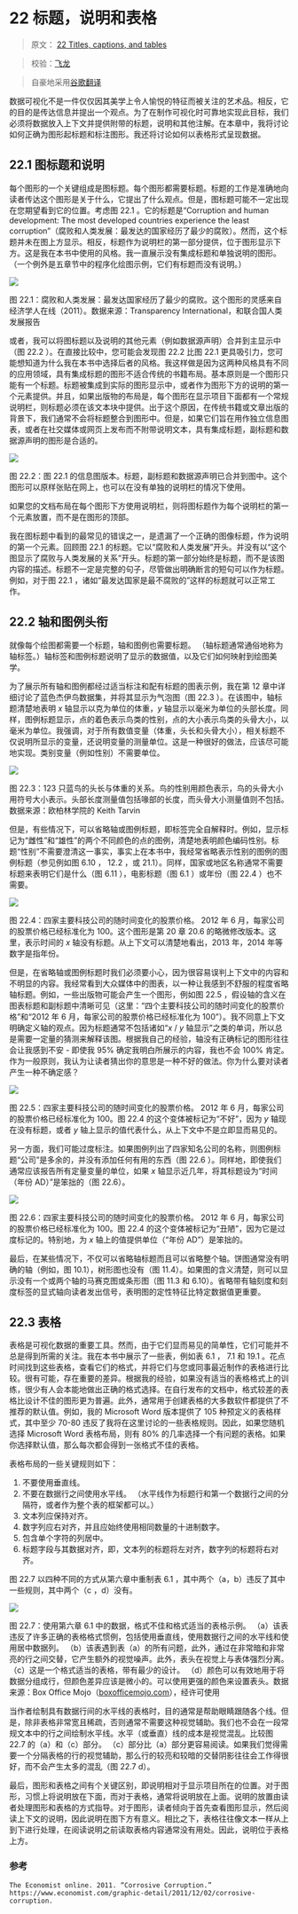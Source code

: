 # 22 标题，说明和表格

> 原文： [22 Titles, captions, and tables](https://serialmentor.com/dataviz/figure-titles-captions.html)

> 校验：[飞龙](https://github.com/wizardforcel)

> 自豪地采用[谷歌翻译](https://translate.google.cn/)

数据可视化不是一件仅仅因其美学上令人愉悦的特征而被关注的艺术品。相反，它的目的是传达信息并提出一个观点。为了在制作可视化时可靠地实现此目标，我们必须将数据放入上下文并提供附带的标题，说明和其他注解。在本章中，我将讨论如何正确为图形起标题和标注图形。我还将讨论如何以表格形式呈现数据。

## 22.1 图标题和说明

每个图形的一个关键组成是图标题。每个图形都需要标题。标题的工作是准确地向读者传达这个图形是关于什么，它提出了什么观点。但是，图标题可能不一定出现在您期望看到它的位置。考虑图 22.1 。它的标题是“Corruption and human development: The most developed countries experience the least corruption”（腐败和人类发展：最发达的国家经历了最少的腐败）。然而，这个标题并未在图上方显示。相反，标题作为说明栏的第一部分提供，位于图形显示下方。这是我在本书中使用的风格。我一直展示没有集成标题和单独说明的图形。（一个例外是五章节中的程序化绘图示例，它们有标题而没有说明。）

![](img/b1ac40846abe87e7e818f860d22efb27.jpg)

图 22.1：腐败和人类发展：最发达国家经历了最少的腐败。这个图形的灵感来自经济学人在线（2011）。数据来源：Transparency International，和联合国人类发展报告

或者，我可以将图标题以及说明的其他元素（例如数据源声明）合并到主显示中（图 22.2 ）。在直接比较中，您可能会发现图 22.2 比图 22.1 更具吸引力，您可能想知道为什么我在本书中选择后者的风格。我这样做是因为这两种风格具有不同的应用领域，具有集成标题的图形不适合传统的书籍布局。基本原则是一个图形只能有一个标题。标题被集成到实际的图形显示中，或者作为图形下方的说明的第一个元素提供。并且，如果出版物的布局是，每个图形在显示项目下面都有一个常规说明栏，则标题必须在该文本块中提供。出于这个原因，在传统书籍或文章出版的背景下，我们通常不会将标题整合到图形中。但是，如果它们旨在用作独立信息图表，或者在社交媒体或网页上发布而不附带说明文本，具有集成标题，副标题和数据源声明的图形是合适的。

![](img/b033ea183f421173894738328128dff3.jpg)

图 22.2：图 22.1 的信息图版本。标题，副标题和数据源声明已合并到图中。这个图形可以原样张贴在网上，也可以在没有单独的说明栏的情况下使用。

如果您的文档布局在每个图形下方使用说明栏，则将图标题作为每个说明栏的第一个元素放置，而不是在图形的顶部。

我在图标题中看到的最常见的错误之一，是遗漏了一个正确的图像标题，作为说明的第一个元素。回顾图 22.1 的标题。它以“腐败和人类发展”开头。并没有以“这个图显示了腐败与人类发展的关系”开头。标题的第一部分始终是标题，而不是该图内容的描述。标题不一定是完整的句子，尽管做出明确断言的短句可以作为标题。例如，对于图 22.1 ，诸如“最发达国家是最不腐败的”这样的标题就可以正常工作。

## 22.2 轴和图例头衔

就像每个绘图都需要一个标题，轴和图例也需要标题。 （轴标题通常通俗地称为轴标签。）轴标签和图例标题说明了显示的数据值，以及它们如何映射到绘图美学。

为了展示所有轴和图例都经过适当标注和配有标题的图表示例，我在第  12 章中详细讨论了蓝色杰伊鸟数据集，并将其显示为气泡图（图 22.3 ）。在该图中，轴标题清楚地表明 *x* 轴显示以克为单位的体重，*y* 轴显示以毫米为单位的头部长度。同样，图例标题显示，点的着色表示鸟类的性别，点的大小表示鸟类的头骨大小，以毫米为单位。我强调，对于所有数值变量（体重，头长和头骨大小），相关标题不仅说明所显示的变量，还说明变量的测量单位。这是一种很好的做法，应该尽可能地实现。类别变量（例如性别）不需要单位。

![](img/e154f6a3229c86a28111043f4cfc784a.jpg)

图 22.3：123 只蓝鸟的头长与体重的关系。鸟的性别用颜色表示，鸟的头骨大小用符号大小表示。头部长度测量值包括喙部的长度，而头骨大小测量值则不包括。数据来源：欧柏林学院的 Keith Tarvin

但是，有些情况下，可以省略轴或图例标题，即标签完全自解释时。例如，显示标记为“雌性”和“雄性”的两个不同颜色的点的图例，清楚地表明颜色编码性别。标题“性别”不需要澄清这一事实，事实上在本书中，我经常省略表示性别的图例的图例标题（参见例如图 6.10 ， 12.2 ，或 21.1）。同样，国家或地区名称通常不需要标题来表明它们是什么（图 6.11 ），电影标题（图 6.1 ）或年份（图 22.4 ）也不需要。

![](img/6242b71901efdc537bd6b60c368d6974.jpg)

图 22.4：四家主要科技公司的随时间变化的股票价格。 2012 年 6 月，每家公司的股票价格已经标准化为 100。这个图形是第 20 章 20.6 的略微修改版本。这里，表示时间的 *x* 轴没有标题。从上下文可以清楚地看出，2013 年，2014 年等数字是指年份。

但是，在省略轴或图例标题时我们必须要小心，因为很容易误判上下文中的内容和不明显的内容。我经常看到大众媒体中的图表，以一种让我感到不舒服的程度省略轴标题。例如，一些出版物可能会产生一个图形，例如图 22.5 ，假设轴的含义在图表标题和副标题中清晰可见（这里：“四个主要科技公司的随时间变化的股票价格”和“2012 年 6 月，每家公司的股票价格已经标准化为 100”）。我不同意上下文明确定义轴的观点。因为标题通常不包括诸如“*x* / *y* 轴显示”之类的单词，所以总是需要一定量的猜测来解释该图。根据我自己的经验，轴没有正确标记的图形往往会让我感到不安 - 即使我 95% 确定我明白所展示的内容，我也不会 100% 肯定。作为一般原则，我认为让读者猜出你的意思是一种不好的做法。你为什么要对读者产生一种不确定感？

![](img/f314ecdfcd25b4ebb0c8523cc1ead771.jpg)

图 22.5：四家主要科技公司的随时间变化的股票价格。 2012 年 6 月，每家公司的股票价格已经标准化为 100。图 22.4 的这个变体被标记为“不好”，因为 *y* 轴现在没有标题，或者 *y* 轴上显示的值代表什么，从上下文中不是立即显而易见的。

另一方面，我们可能过度标注。如果图例列出了四家知名公司的名称，则图例标题“公司”是多余的，并没有添加任何有用的东西（图 22.6 ）。同样地，即使我们通常应该报告所有定量变量的单位，如果 *x* 轴显示近几年，将其标题设为“时间（年份 AD）”是笨拙的（图 22.6）。

![](img/c66f463634165f7e8d486ce6d6bc0d99.jpg)

图 22.6：四家主要科技公司的随时间变化的股票价格。 2012 年 6 月，每家公司的股票价格已经标准化为 100。图 22.4 的这个变体被标记为“丑陋”，因为它是过度标记的。特别地，为 *x* 轴上的值提供单位（“年份 AD”）是笨拙的。

最后，在某些情况下，不仅可以省略轴标题而且可以省略整个轴。饼图通常没有明确的轴（例如，图 10.1），树形图也没有（图 11.4）。如果图的含义清楚，则可以显示没有一个或两个轴的马赛克图或条形图（图 11.3 和 6.10）。省略带有轴刻度和刻度标签的显式轴向读者发出信号，表明图的定性特征比特定数据值更重要。

## 22.3 表格

表格是可视化数据的重要工具。然而，由于它们显而易见的简单性，它们可能并不总是得到所需的关注。我在本书中展示了一些表，例如表 6.1 ， 7.1 和 19.1 。花点时间找到这些表格，查看它们的格式，并将它们与您或同事最近制作的表格进行比较。很有可能，存在重要的差异。根据我的经验，如果没有适当的表格格式上的训练，很少有人会本能地做出正确的格式选择。在自行发布的文档中，格式较差的表格比设计不佳的图形更为普遍。此外，通常用于创建表格的大多数软件都提供了不推荐的默认值。例如，我的 Microsoft Word 版本提供了 105 种预定义的表格样式，其中至少 70-80 违反了我将在这里讨论的一些表格规则。因此，如果您随机选择 Microsoft Word 表格布局，则有 80% 的几率选择一个有问题的表格。如果你选择默认值，那么每次都会得到一张格式不佳的表格。

表格布局的一些关键规则如下：

1.  不要使用垂直线。
2.  不要在数据行之间使用水平线。 （水平线作为标题行和第一个数据行之间的分隔符，或者作为整个表的框架都可以。）
3.  文本列应保持对齐。
4.  数字列应右对齐，并且应始终使用相同数量的十进制数字。
5.  包含单个字符的列居中。
6.  标题字段与其数据对齐，即，文本列的标题将左对齐，数字列的标题将右对齐。

图 22.7 以四种不同的方式从第六章中重制表 6.1 ，其中两个（a，b）违反了其中一些规则，其中两个（c ，d）没有。

![](img/61f0f5a51bb2d3d070d4ff073d727874.jpg)

图 22.7：使用第六章 6.1 中的数据，格式不佳和格式适当的表格示例。 （a）该表违反了许多正确的表格格式惯例，包括使用垂直线，使用数据行之间的水平线和使用居中数据列。 （b）该表遇到表（a）的所有问题，此外，通过在非常暗和非常亮的行之间交替，它产生额外的视觉噪声。此外，表头在视觉上与表体强烈分离。 （c）这是一个格式适当的表格，带有最少的设计。 （d）颜色可以有效地用于将数据分组成行，但颜色差异应该是微小的。可以使用更强的颜色来设置表头。数据来源：Box Office Mojo（[boxofficemojo.com](http://www.boxofficemojo.com/)），经许可使用

当作者绘制具有数据行间的水平线的表格时，目的通常是帮助眼睛跟随各个线。但是，除非表格非常宽且稀疏，否则通常不需要这种视觉辅助。我们也不会在一段常规文本中的行之间绘制水平线。水平（或垂直）线的成本是视觉混乱。比较图 22.7 的（a）和（c）部分。 （c）部分比（a）部分更容易阅读。如果我们觉得需要一个分隔表格的行的视觉辅助，那么行的较亮和较暗的交替阴影往往会工作得很好，而不会产生太多的混乱（图 22.7 d）。

最后，图形和表格之间有个关键区别，即说明相对于显示项目所在的位置。对于图形，习惯上将说明放在下面，而对于表格，通常将说明放在上面。说明的放置由读者处理图形和表格的方式指导。对于图形，读者倾向于首先查看图形显示，然后阅读上下文的说明，因此说明在图下方有意义。相比之下，表格往往像文本一样从上到下进行处理，在阅读说明之前读取表格内容通常没有用处。因此，说明位于表格上方。

### 参考

```
The Economist online. 2011. “Corrosive Corruption.” https://www.economist.com/graphic-detail/2011/12/02/corrosive-corruption.
```
